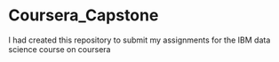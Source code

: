 # Coursera_Capstone
I had created this repository to submit my assignments for the IBM data science course on coursera
